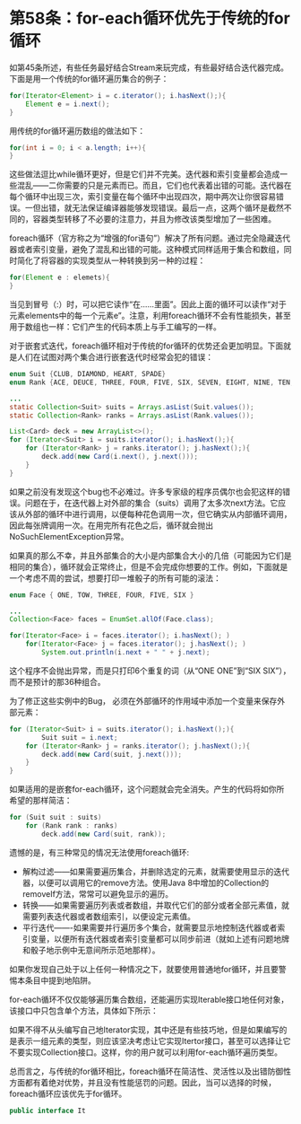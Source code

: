 # 第58条：for-each循环优先于传统的for循环

如第45条所述，有些任务最好结合Stream来玩完成，有些最好结合迭代器完成。下面是用一个传统的for循环遍历集合的例子：

```java
for(Iterator<Element> i = c.iterator(); i.hasNext();){
	Element e = i.next();
}
```

用传统的for循环遍历数组的做法如下：

```java
for(int i = 0; i < a.length; i++){
}
```

这些做法逗比while循环更好，但是它们并不完美。迭代器和索引变量都会造成一些混乱——二你需要的只是元素而已。而且，它们也代表着出错的可能。迭代器在每个循环中出现三次，索引变量在每个循环中出现四次，期中两次让你很容易错误。一但出错，就无法保证编译器能够发现错误。最后一点，这两个循环是截然不同的，容器类型转移了不必要的注意力，并且为修改该类型增加了一些困难。

foreach循环（官方称之为“增强的for语句”）解决了所有问题。通过完全隐藏迭代器或者索引变量，避免了混乱和出错的可能。这种模式同样适用于集合和数组，同时简化了将容器的实现类型从一种转换到另一种的过程：

```java
for(Element e : elemets){
}
```

当见到冒号（:）时，可以把它读作“在......里面”。因此上面的循环可以读作“对于元素elements中的每一个元素e”。注意，利用foreach循环不会有性能损失，甚至用于数组也一样：它们产生的代码本质上与手工编写的一样。

对于嵌套式迭代，foreach循环相对于传统的for循环的优势还会更加明显。下面就是人们在试图对两个集合进行嵌套迭代时经常会犯的错误：

```java
enum Suit {CLUB, DIAMOND, HEART, SPADE}
enum Rank {ACE, DEUCE, THREE, FOUR, FIVE, SIX, SEVEN, EIGHT, NINE, TEN, JACK, QUEEN, KING}

...
static Collection<Suit> suits = Arrays.asList(Suit.values());
static Collection<Rank> ranks = Arrays.asList(Rank.values());

List<Card> deck = new ArrayList<>();
for (Iterator<Suit> i = suits.iterator(); i.hasNext();){
    for (Iterator<Rank> j = ranks.iterator(); j.hasNext();){
        deck.add(new Card(i.next(), j.next()));
    }
}
```

如果之前没有发现这个bug也不必难过。许多专家级的程序员偶尔也会犯这样的错误。问题在于，在迭代器上对外部的集合（suits）调用了太多次next方法。它应该从外部的循环中进行调用，以便每种花色调用一次，但它确实从内部循环调用，因此每张牌调用一次。在用完所有花色之后，循环就会抛出NoSuchElementException异常。

如果真的那么不幸，并且外部集合的大小是内部集合大小的几倍（可能因为它们是相同的集合），循环就会正常终止，但是不会完成你想要的工作。例如，下面就是一个考虑不周的尝试，想要打印一堆骰子的所有可能的滚法：

```java
enum Face { ONE, TOW, THREE, FOUR, FIVE, SIX }

...
Collection<Face> faces = EnumSet.allOf(Face.class);

for(Iterator<Face> i = faces.iterator(); i.hasNext(); )
	for(Iterator<Face> j = faces.iterator(); j.hasNext(); )
		System.out.println(i.next + " " + j.next);
```

这个程序不会抛出异常，而是只打印6个重复的词（从“ONE ONE”到“SIX SIX”），而不是预计的那36种组合。

为了修正这些实例中的Bug， 必须在外部循环的作用域中添加一个变量来保存外部元素：

```java
for (Iterator<Suit> i = suits.iterator(); i.hasNext();){
		Suit suit = i.next;
    for (Iterator<Rank> j = ranks.iterator(); j.hasNext();){
        deck.add(new Card(suit, j.next()));
    }
}
```

如果适用的是嵌套for-each循环，这个问题就会完全消失。产生的代码将如你所希望的那样简洁：

```java
for (Suit suit : suits)
	for (Rank rank : ranks)
		deck.add(new Card(suit, rank));
```

遗憾的是，有三种常见的情况无法使用foreach循环:

- 解构过滤——如果需要遍历集合，并删除选定的元素，就需要使用显示的迭代器，以便可以调用它的remove方法。使用Java 8中增加的Collection的removeIf方法，常常可以避免显示的遍历。
- 转换——如果需要遍历列表或者数组，并取代它们的部分或者全部元素值，就需要列表迭代器或者数组索引，以便设定元素值。
- 平行迭代——-如果需要并行遍历多个集合，就需要显示地控制迭代器或者索引变量，以便所有迭代器或者索引变量都可以同步前进（就如上述有问题地牌和骰子地示例中无意间所示范地那样）。

如果你发现自己处于以上任何一种情况之下，就要使用普通地for循环，并且要警惕本条目中提到地陷阱。

for-each循环不仅仅能够遍历集合数组，还能遍历实现Iterable接口地任何对象，该接口中只包含单个方法，具体如下所示：

如果不得不从头编写自己地Iterator实现，其中还是有些技巧地，但是如果编写的是表示一组元素的类型，则应该坚决考虑让它实现Itertor接口，甚至可以选择让它不要实现Collection接口。这样，你的用户就可以利用for-each循环遍历类型。

总而言之，与传统的for循环相比，foreach循环在简洁性、灵活性以及出错防御性方面都有着绝对优势，并且没有性能惩罚的问题。因此，当可以选择的时候，foreach循环应该优先于for循环。

```java
public interface It
```